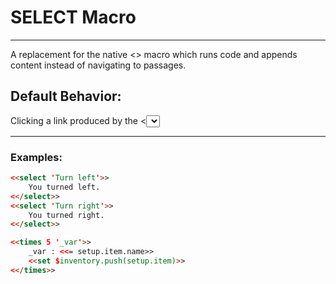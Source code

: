 # SELECT Macro

***

A replacement for the native <<choice>> macro which runs code and appends content instead of navigating to passages.

## Default Behavior: 
Clicking a link produced by the <<select>> macro replaces the link with its contents. It then removes all other links in the same group. The default group is 'default' but you can optionally specify a group as a second argument. Links in a group only remove other links in the same group as itself.

***

### Examples:

```html
<<select 'Turn left'>>
    You turned left.
<</select>>
<<select 'Turn right'>>
    You turned right.
<</select>>
```

```html
<<times 5 '_var'>>
	_var : <<= setup.item.name>>
	<<set $inventory.push(setup.item)>>
<</times>>
```

